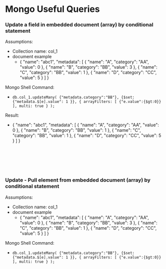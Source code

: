 # Mongo Useful Queries

### Update a field in embedded document (array) by conditional statement
  Assumptions:
  - Collection name: col_1
  - document example
    - {
  "name": "abc1",
  "metadata": [
    {
      "name": "A",
      "category": "AA",
      "value": 0
    },
    {
      "name": "B",
      "category": "BB",
      "value": 3
    },
    {
      "name": "C",
      "category": "BB",
      "value": 1
    },
    {
      "name": "D",
      "category": "CC",
      "value": 5
    }
  ]
}

Mongo Shell Command:

- `
db.col_1.updateMany(
  {"metadata.category":"BB"},
  {$set:{"metadata.$[e].value": 1 }},
  { arrayFilters: [ {"e.value":{$gt:0}} ], multi: true }
);
`

Result:

- {
  "name": "abc1",
  "metadata": [
    {
      "name": "A",
      "category": "AA",
      "value": 0
    },
    {
      "name": "B",
      "category": "BB",
      "value": 1
    },
    {
      "name": "C",
      "category": "BB",
      "value": 1
    },
    {
      "name": "D",
      "category": "CC",
      "value": 5
    }
  ]
}
<br /><br /><br /><br /><br /><br />



### Update - Pull element from embedded document (array) by conditional statement

  Assumptions:
  - Collection name: col_1
  - document example
    - {
  "name": "abc1",
  "metadata": [
    {
      "name": "A",
      "category": "AA",
      "value": 0
    },
    {
      "name": "B",
      "category": "BB",
      "value": 3
    },
    {
      "name": "C",
      "category": "BB",
      "value": 1
    },
    {
      "name": "D",
      "category": "CC",
      "value": 5
    }
  ]
}

Mongo Shell Command:

- `
db.col_1.updateMany(
  {"metadata.category":"BB"},
  {$set:{"metadata.$[e].value": 1 }},
  { arrayFilters: [ {"e.value":{$gt:0}} ], multi: true }
);
`

